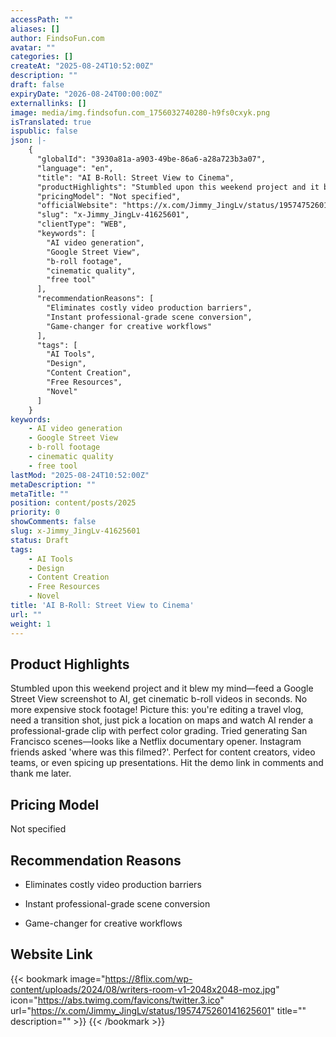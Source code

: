 ```yaml
---
accessPath: ""
aliases: []
author: FindsoFun.com
avatar: ""
categories: []
createAt: "2025-08-24T10:52:00Z"
description: ""
draft: false
expiryDate: "2026-08-24T00:00:00Z"
externallinks: []
image: media/img.findsofun.com_1756032740280-h9fs0cxyk.png
isTranslated: true
ispublic: false
json: |-
    {
      "globalId": "3930a81a-a903-49be-86a6-a28a723b3a07",
      "language": "en",
      "title": "AI B-Roll: Street View to Cinema",
      "productHighlights": "Stumbled upon this weekend project and it blew my mind—feed a Google Street View screenshot to AI, get cinematic b-roll videos in seconds. No more expensive stock footage! Picture this: you're editing a travel vlog, need a transition shot, just pick a location on maps and watch AI render a professional-grade clip with perfect color grading. Tried generating San Francisco scenes—looks like a Netflix documentary opener. Instagram friends asked 'where was this filmed?'. Perfect for content creators, video teams, or even spicing up presentations. Hit the demo link in comments and thank me later.",
      "pricingModel": "Not specified",
      "officialWebsite": "https://x.com/Jimmy_JingLv/status/1957475260141625601",
      "slug": "x-Jimmy_JingLv-41625601",
      "clientType": "WEB",
      "keywords": [
        "AI video generation",
        "Google Street View",
        "b-roll footage",
        "cinematic quality",
        "free tool"
      ],
      "recommendationReasons": [
        "Eliminates costly video production barriers",
        "Instant professional-grade scene conversion",
        "Game-changer for creative workflows"
      ],
      "tags": [
        "AI Tools",
        "Design",
        "Content Creation",
        "Free Resources",
        "Novel"
      ]
    }
keywords:
    - AI video generation
    - Google Street View
    - b-roll footage
    - cinematic quality
    - free tool
lastMod: "2025-08-24T10:52:00Z"
metaDescription: ""
metaTitle: ""
position: content/posts/2025
priority: 0
showComments: false
slug: x-Jimmy_JingLv-41625601
status: Draft
tags:
    - AI Tools
    - Design
    - Content Creation
    - Free Resources
    - Novel
title: 'AI B-Roll: Street View to Cinema'
url: ""
weight: 1
---
```

## Product Highlights
Stumbled upon this weekend project and it blew my mind—feed a Google Street View screenshot to AI, get cinematic b-roll videos in seconds. No more expensive stock footage! Picture this: you're editing a travel vlog, need a transition shot, just pick a location on maps and watch AI render a professional-grade clip with perfect color grading. Tried generating San Francisco scenes—looks like a Netflix documentary opener. Instagram friends asked 'where was this filmed?'. Perfect for content creators, video teams, or even spicing up presentations. Hit the demo link in comments and thank me later.

## Pricing Model
<!--more-->Not specified

## Recommendation Reasons
- Eliminates costly video production barriers

- Instant professional-grade scene conversion

- Game-changer for creative workflows

## Website Link
{{< bookmark image="https://8flix.com/wp-content/uploads/2024/08/writers-room-v1-2048x2048-moz.jpg" icon="https://abs.twimg.com/favicons/twitter.3.ico" url="https://x.com/Jimmy_JingLv/status/1957475260141625601" title="" description="" >}}
{{< /bookmark >}}

